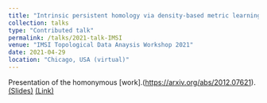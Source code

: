 ```yaml
---
title: "Intrinsic persistent homology via density-based metric learning"
collection: talks
type: "Contributed talk"
permalink: /talks/2021-talk-IMSI
venue: "IMSI Topological Data Anaysis Workshop 2021"
date: 2021-04-29
location: "Chicago, USA (virtual)"
---
```


Presentation of the homonymous [work].(https://arxiv.org/abs/2012.07621).
[(Slides)](http://ximenafernandez.github.io/files/IMSI_2021.pdf )
[(Link)](https://www.imsi.institute/topological-data-analysis/)

